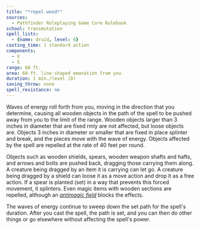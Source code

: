 ```yaml
---
title: "*repel wood*"
sources:
  - Pathfinder Roleplaying Game Core Rulebook
school: transmutation
spell_lists:
  - {name: druid, level: 6}
casting_time: 1 standard action
components:
  - V
  - S
range: 60 ft.
area: 60-ft. line-shaped emanation from you
duration: 1 min./level (D)
saving_throw: none
spell_resistance: no
---
```


Waves of energy roll forth from you, moving in the direction that you determine, causing all wooden objects in the path of the spell to be pushed away from you to the limit of the range. Wooden objects larger than 3 inches in diameter that are fixed  rmly are not affected, but loose objects are. Objects 3 inches in diameter or smaller that are fixed in place splinter and break, and the pieces move with the wave of energy. Objects affected by the spell are repelled at the rate of 40 feet per round.

Objects such as wooden shields, spears, wooden weapon shafts and hafts, and arrows and bolts are pushed back, dragging those carrying them along. A creature being dragged by an item it is carrying can let go. A creature being dragged by a shield can loose it as a move action and drop it as a free action. If a spear is planted (set) in a way that prevents this forced movement, it splinters. Even magic items with wooden sections are repelled, although an [*antimagic field*](/spells/antimagic-field/) blocks the effects.

The waves of energy continue to sweep down the set path for the spell's duration. After you cast the spell, the path is set, and you can then do other things or go elsewhere without affecting the spell's power.

